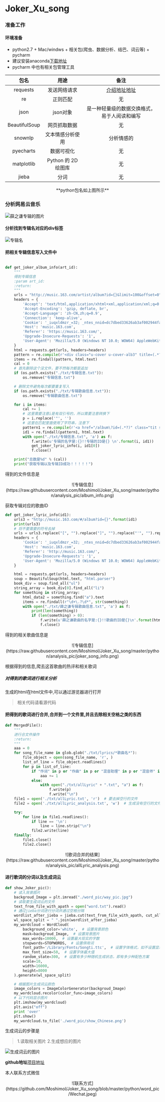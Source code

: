 # Joker_Xu_song

### 准备工作

#### 环境准备

* python2.7 + Mac/windws + 相关包(爬虫、数据分析、结巴、词云等) + pycharm
* 建议安装anaconda[下载地址](https://mirrors.tuna.tsinghua.edu.cn/anaconda/archive/)
* pycharm 中也有相关包管理工具

| 包名 | 用途 | 备注 |
| :-: | :-: | :-: |
| requests |发送网络请求  |  [介绍地址地址](http://www.python-requests.org/en/master/) |
| re | 正则匹配  |  无 |
| json |json对象  |  是一种轻量级的数据交换格式，易于人阅读和编写 |
| BeautifulSoup |网页抓取数据  |  无 |
| snownlp |文本情感分析使用  |  分析情感的 |
| pyecharts |数据可视化  |  无 |
| matplotlib | Python 的 2D绘图库 |  无 |
| jieba |分词  |  无 |

 
 <center>**python包名如上图所示**</center>
 
<!--more-->

###  分析网易云音乐

![薛之谦专辑的图片](https://raw.githubusercontent.com/Moshimol/Joker_Xu_song/master/python/analysis_pic/Joker_album.png)

#### 分析找到专辑名对应的div标签

![专辑名](https://raw.githubusercontent.com/Moshimol/Joker_Xu_song/master/python/analysis_pic/album_network_pic.png)

#### 把相关专辑信息写入文件中

```python

def get_joker_album_info(art_id):
    """
    得到专辑信息
    :param art_id:
    :return:
    """
    urls = "http://music.163.com/artist/album?id={}&limit=100&offset=0".format(art_id)
    headers = {
        'Accept': 'text/html,application/xhtml+xml,application/xml;q=0.9,image/webp,image/apng,*/*;q=0.8',
        'Accept-Encoding': 'gzip, deflate, br',
        'Accept-Language': 'zh-CN,zh;q=0.9',
        'Connection': 'keep-alive',
        'Cookie': '_iuqxldmzr_=32; _ntes_nnid=dc7dbed33626ab3af002944fabe23bc4,1524151830800; _ntes_nuid=dc7dbed33626ab3af002944fabe23bc4; __utmc=94650624; __utmz=94650624.1524151831.1.1.utmcsr=(direct)|utmccn=(direct)|utmcmd=(none); __utma=94650624.1505452853.1524151831.1524151831.1524176140.2; WM_TID=RpKJQQ90pzUSYfuSWgFDY6QEK1Gb4Ulg; JSESSIONID-WYYY=ZBmSOShrk4UKH5K%5CVasEPuc0b%2Fq6m5eAE91jWCmD6UpdB2y4vbeazO%2FpQK%5CgiBW0MUDDWfB1EuNaV5c4wIJZ08hYQKDhpsHnDeMAgoz98dt%2B%2BFfhdiiNJw9Y9vRR5S4GU%2FziFp%2BliFX1QTJj%2BbaIGD3YxVzgumklAwJ0uBe%2FcGT6VeQW%3A1524179765762; __utmb=94650624.24.10.1524176140',
        'Host': 'music.163.com',
        'Referer': 'https://music.163.com/',
        'Upgrade-Insecure-Requests': '1',
        'User-Agent': 'Mozilla/5.0 (Windows NT 10.0; WOW64) AppleWebKit/537.36 (KHTML, like Gecko) Chrome/63.0.3239.132 Safari/537.36'
    }
    html = requests.get(urls, headers=headers)
    pattern = re.compile(r'<div class="u-cover u-cover-alb3" title=(.*?)>')
    items = re.findall(pattern, html.text)
    cal = 0
    # 首先删除这个没文件，要不然每次都是追加
    if (os.path.exists("./txt/专辑信息.txt")):
        os.remove("专辑信息.txt")

    # 删除文件避免每次都要重复写入
    if (os.path.exists("./txt/专辑歌曲信息.txt")):
        os.remove("专辑歌曲信息.txt")

    for i in items:
        cal += 1
        # 这里需要注意i是有双引号的，所以需要注意转换下
        p = i.replace('"', '')
        # 这里在匹配里面使用了字符串，注意下
        pattern1 = re.compile(r'<a href="/album\?id=(.*?)" class="tit s-fc0">%s</a>' % (p))
        id1 = re.findall(pattern1, html.text)
        with open("./txt/专辑信息.txt", 'a') as f:
            f.write(u'专辑的名字是:{}!!专辑的ID是{} \n'.format(i, id1))
            get_joker_lyric_info(i, id1[0])
            f.close()

    print("总数是%d" % (cal))
    print("获取专辑以及专辑ID成功！！！！！")
```

得到的文件信息是

<center>
![专辑信息](https://raw.githubusercontent.com/Moshimol/Joker_Xu_song/master/python/analysis_pic/album_info.png)</center>

获取专辑对应的歌曲ID

```python
def get_joker_lyric_info(id1):
    urls3 = "http://music.163.com/#/album?id={}".format(id1)
    print(urls3)
    # 将不要需要的符号去掉
    urls = urls3.replace("[", "").replace("]", "").replace("'", "").replace("#/", "")
    headers = {
        'Cookie': '_iuqxldmzr_=32; _ntes_nnid=dc7dbed33626ab3af002944fabe23bc4,1524151830800; _ntes_nuid=dc7dbed33626ab3af002944fabe23bc4; __utmz=94650624.1524151831.1.1.utmcsr=(direct)|utmccn=(direct)|utmcmd=(none); __utma=94650624.1505452853.1524151831.1524176140.1524296365.3; __utmc=94650624; WM_TID=RpKJQQ90pzUSYfuSWgFDY6QEK1Gb4Ulg; JSESSIONID-WYYY=7t6F3r9Uzy8uEXHPnVnWTXRP%5CSXg9U3%5CN8V5AROB6BIe%2B4ie5ch%2FPY8fc0WV%2BIA2ya%5CyY5HUBc6Pzh0D5cgpb6fUbRKMzMA%2BmIzzBcxPcEJE5voa%2FHA8H7TWUzvaIt%2FZnA%5CjVghKzoQXNM0bcm%2FBHkGwaOHAadGDnthIqngoYQsNKQQj%3A1524299905306; __utmb=94650624.21.10.1524296365',
        'Host': 'music.163.com',
        'Referer': 'http://music.163.com/',
        'Upgrade-Insecure-Requests': '1',
        'User-Agent': 'Mozilla/5.0 (Windows NT 10.0; WOW64) AppleWebKit/537.36 (KHTML, like Gecko) Chrome/66.0.3359.117 Safari/537.36'
    }

    html = requests.get(urls, headers=headers)
    soup = BeautifulSoup(html.text, "html.parser")
    book_div = soup.find_all("ul")
    string_array = book_div[0].find_all("li")
    for something in string_array:
        html_data2 = something.find("a").text
        items = re.findall(r"\d+\.?\d*", str(something))
        with open("./txt/薛之谦专辑歌曲信息.txt", 'a') as f:
            print(len(something))
            if (len(something) > 0):
                f.write(u'薛之谦歌曲的名字是:{}!!歌曲的ID是{}\n'.format(html_data2, items))
                f.close()

```
得到的相关歌曲信息是

<center>
![专辑信息](https://raw.githubusercontent.com/Moshimol/Joker_Xu_song/master/python/analysis_pic/joker_song_info.png)</center>


根据得到的信息,爬去这首歌曲的热评和相关歌词

##### 对得到的歌词进行相关分析

生成的html在html文件中,可以通过游览器进行打开

> 相关代码请看源代码

#### 把得到的歌词进行合并,合并到一个文件里,并且去除相关空格之类的东西

```python
def MergedFile():
    """
    进行合文件操作
    :return:
    """
    aaa = 0
    for song_file_name in glob.glob("./txt/lyrics/*歌曲名*"):
        file_object = open(song_file_name, 'r', )
        list_of_line = file_object.readlines()
        for p in list_of_line:
            if "作词" in p or "作曲" in p or "混音助理" in p or "混音师" in p or "录音师" in p or "执行制作" in p or "编曲" in p or "制作人" in p or "录音工程" in p or "录音室" in p or "混音录音室" in p or "混音工程" in p or "Programmer" in p or p == "\n" or "和声" in p or "吉他" in p or "录音助理" in p or "陈任佑鼓" in p or "薛之谦" in p:
                aaa += 1
            else:
                with open("./txt/allLyric" + ".txt", "a") as f:
                    f.write(p)
                    f.write("\n")
    file1 = open('./txt/allLyric.txt', 'r')  # 要去掉空行的文件
    file2 = open('./txt/allLyric_analysis.txt', 'w')  # 生成没有空行的文件

    try:
        for line in file1.readlines():
            if line == '\n':
                line = line.strip("\n")
            file2.write(line)
    finally:
        file1.close()
        file2.close()
```

<center>
![歌词合并的结果](https://raw.githubusercontent.com/Moshimol/Joker_Xu_song/master/python/analysis_pic/allLyric_analysis.png)</center>


#### 进行歌词的分词以及生成词云


```python
def show_Joker_pic():
    # 读入背景图片
    backgroud_Image = plt.imread("./word_pic/way_pic.jpg")
    # 读取要生成词云的文件
    text_from_file_with_apath = open("word.txt").read()
    # 通过jieba分词进行分词并通过空格分隔
    wordlist_after_jieba = jieba.cut(text_from_file_with_apath, cut_all=True)
    wl_space_split = " ".join(wordlist_after_jieba)
    my_wordcloud = WordCloud(
        background_color='white',  # 设置背景颜色
        mask=backgroud_Image,  # 设置背景图片
        max_words=10000,  # 设置最大现实的字数
        stopwords=STOPWORDS,  # 设置停用词
        font_path='/Library/Fonts/Songti.ttc',  # 设置字体格式，如不设置显示不了中文 Mac是这样的设置方式
        max_font_size=50,  # 设置字体最大值
        random_state=300,  # 设置有多少种随机生成状态，即有多少种配色方案
        scale=10,
        width=16000,
        height=8000
    ).generate(wl_space_split)

    # 根据图片生成词云颜色
    image_colors = ImageColorGenerator(backgroud_Image)
    my_wordcloud.recolor(color_func=image_colors)
    # 以下代码显示图片
    plt.imshow(my_wordcloud)
    plt.axis("off")
    print 'over'
    plt.show()
    my_wordcloud.to_file('./word_pic/show_Chinese.png')

```

生成词云的步骤是
> 1.读取相关图片
> 2.生成想应的图片


![生成词云的图片](https://raw.githubusercontent.com/Moshimol/Joker_Xu_song/master/python/word_pic/show_Chinese1.png)

**github地址**[项目地址](https://github.com/Moshimol/Joker_Xu_song)

本人联系方式微信
<center>
![联系方式](https://github.com/Moshimol/Joker_Xu_song/blob/master/python/word_pic/Wechat.jpeg)</center>




